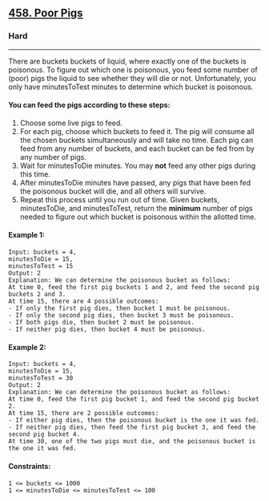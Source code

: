 [458. Poor Pigs](https://leetcode.com/problems/poor-pigs/)
---------------------------------------------------------------------------------------------------------------------------------------------

### Hard
---------------------------------------------------------------------------------------------------------------------------------------------

There are buckets buckets of liquid, where exactly one of the buckets is poisonous. 
To figure out which one is poisonous, you feed some number of (poor) pigs the liquid 
to see whether they will die or not. Unfortunately, you only have minutesToTest minutes 
to determine which bucket is poisonous.

#### You can feed the pigs according to these steps:

1. Choose some live pigs to feed.
2. For each pig, choose which buckets to feed it. The pig will consume all the chosen 
buckets simultaneously and will take no time. Each pig can feed from any number of 
buckets, and each bucket can be fed from by any number of pigs.
3. Wait for minutesToDie minutes. You may **not** feed any other pigs during this time.
4. After minutesToDie minutes have passed, any pigs that have been fed the poisonous bucket will die, and all others will survive.
5. Repeat this process until you run out of time.
Given buckets, minutesToDie, and minutesToTest, return the **minimum** number of pigs 
needed to figure out which bucket is poisonous within the allotted time.

#### Example 1:
```
Input: buckets = 4, 
minutesToDie = 15,
minutesToTest = 15
Output: 2
Explanation: We can determine the poisonous bucket as follows:
At time 0, feed the first pig buckets 1 and 2, and feed the second pig buckets 2 and 3.
At time 15, there are 4 possible outcomes:
- If only the first pig dies, then bucket 1 must be poisonous.
- If only the second pig dies, then bucket 3 must be poisonous.
- If both pigs die, then bucket 2 must be poisonous.
- If neither pig dies, then bucket 4 must be poisonous.
```
#### Example 2:
```
Input: buckets = 4, 
minutesToDie = 15, 
minutesToTest = 30
Output: 2
Explanation: We can determine the poisonous bucket as follows:
At time 0, feed the first pig bucket 1, and feed the second pig bucket 2.
At time 15, there are 2 possible outcomes:
- If either pig dies, then the poisonous bucket is the one it was fed.
- If neither pig dies, then feed the first pig bucket 3, and feed the second pig bucket 4.
At time 30, one of the two pigs must die, and the poisonous bucket is the one it was fed.
``` 
#### Constraints:
```
1 <= buckets <= 1000
1 <= minutesToDie <= minutesToTest <= 100
```

